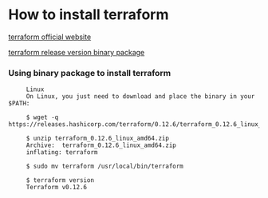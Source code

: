 # How to install terraform

[terraform official website](https://learn.hashicorp.com/terraform/getting-started/install.html)

[terraform release version binary package](https://releases.hashicorp.com/terraform/)

### Using binary package to install terraform
         Linux
         On Linux, you just need to download and place the binary in your $PATH:

         $ wget -q https://releases.hashicorp.com/terraform/0.12.6/terraform_0.12.6_linux_amd64.zip

         $ unzip terraform_0.12.6_linux_amd64.zip
         Archive:  terraform_0.12.6_linux_amd64.zip
         inflating: terraform

         $ sudo mv terraform /usr/local/bin/terraform

         $ terraform version
         Terraform v0.12.6
